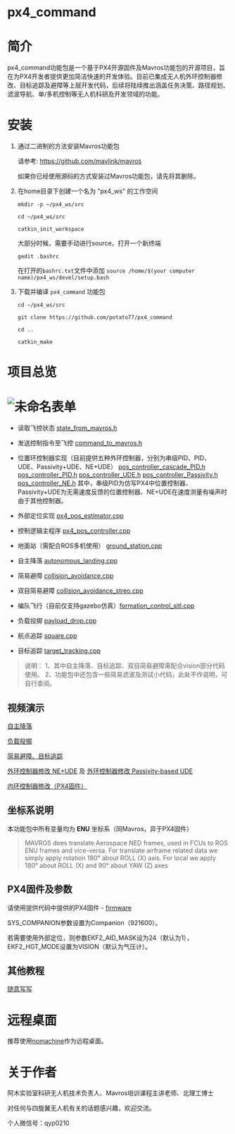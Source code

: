 # px4_command

# 简介

px4_command功能包是一个基于PX4开源固件及Mavros功能包的开源项目，旨在为PX4开发者提供更加简洁快速的开发体验。目前已集成无人机外环控制器修改、目标追踪及避障等上层开发代码，后续将陆续推出涵盖任务决策、路径规划、滤波导航、单/多机控制等无人机科研及开发领域的功能。

# 安装
1. 通过二进制的方法安装Mavros功能包
   
    请参考: https://github.com/mavlink/mavros
    
   如果你已经使用源码的方式安装过Mavros功能包，请先将其删除。

2. 在home目录下创建一个名为 "px4_ws" 的工作空间

    `mkdir -p ~/px4_ws/src`
  
    `cd ~/px4_ws/src`
  
    `catkin_init_workspace`
    
      大部分时候，需要手动进行source，打开一个新终端 
    
    `gedit .bashrc`  
    
    在打开的`bashrc.txt`文件中添加 `source /home/$(your computer name)/px4_ws/devel/setup.bash`
 
 3. 下载并编译 `px4_command` 功能包
    
    `cd ~/px4_ws/src`

    `git clone https://github.com/potato77/px4_command`
    
    `cd ..`
    
    `catkin_make`

# 项目总览

# ![未命名表单](https://i.imgur.com/Au69Gps.png)

 - 读取飞控状态 [state_from_mavros.h](https://github.com/potato77/px4_command/blob/master/include/state_from_mavros.h "state_from_mavros.h")

 - 发送控制指令至飞控 [command_to_mavros.h](https://github.com/potato77/px4_command/blob/master/include/command_to_mavros.h "command_to_mavros.h")

- 位置环控制器实现（目前提供五种外环控制器，分别为串级PID、PID、UDE、Passivity+UDE、NE+UDE）
  [pos_controller_cascade_PID.h](https://github.com/potato77/px4_command/blob/master/include/pos_controller_cascade_PID.h "pos_controller_cascade_PID.h")
  [pos_controller_PID.h](https://github.com/potato77/px4_command/blob/master/include/pos_controller_PID.h "pos_controller_PID.h")
  [pos_controller_UDE.h](https://github.com/potato77/px4_command/blob/master/include/pos_controller_UDE.h "pos_controller_UDE.h")
  [pos_controller_Passivity.h](https://github.com/potato77/px4_command/blob/master/include/pos_controller_Passivity.h "pos_controller_Passivity.h")
  [pos_controller_NE.h](https://github.com/potato77/px4_command/blob/master/include/pos_controller_NE.h "pos_controller_NE.h")
  其中，串级PID为仿写PX4中位置控制器、Passivity+UDE为无需速度反馈的位置控制器、NE+UDE在速度测量有噪声时由于其他控制器。

- 外部定位实现 [px4_pos_estimator.cpp](https://github.com/potato77/px4_command/blob/master/src/px4_pos_estimator.cpp "px4_pos_estimator.cpp")
- 控制逻辑主程序 [px4_pos_controller.cpp](https://github.com/potato77/px4_command/blob/master/src/px4_pos_controller.cpp "px4_pos_controller.cpp")
- 地面站（需配合ROS多机使用） [ground_station.cpp](https://github.com/potato77/px4_command/blob/master/src/ground_station.cpp "ground_station.cpp") 
- 自主降落 [autonomous_landing.cpp](https://github.com/potato77/px4_command/blob/master/src/Application/autonomous_landing.cpp "autonomous_landing.cpp")
- 简易避障 [collision_avoidance.cpp](https://github.com/potato77/px4_command/blob/master/src/Application/collision_avoidance.cpp "collision_avoidance.cpp")
- 双目简易避障 [collision_avoidance_streo.cpp](https://github.com/potato77/px4_command/blob/master/src/Application/collision_avoidance_streo.cpp "collision_avoidance_streo.cpp")
- 编队飞行（目前仅支持gazebo仿真）[formation_control_sitl.cpp](https://github.com/potato77/px4_command/blob/master/src/Application/formation_control_sitl.cpp "formation_control_sitl.cpp")
- 负载投掷 [payload_drop.cpp](https://github.com/potato77/px4_command/blob/master/src/Application/payload_drop.cpp "payload_drop.cpp")
- 航点追踪 [square.cpp](https://github.com/potato77/px4_command/blob/master/src/Application/square.cpp "square.cpp")
- 目标追踪 [target_tracking.cpp](https://github.com/potato77/px4_command/blob/master/src/Application/target_tracking.cpp "target_tracking.cpp")

> 说明：
> 1、其中自主降落、目标追踪、双目简易避障需配合vision部分代码使用。
> 2、功能包中还包含一些简易滤波及测试小代码，此处不作说明，可自行查阅。

## 视频演示

[自主降落](https://www.bilibili.com/video/av60648116/)

[负载投掷](https://www.bilibili.com/video/av55037908/)

[简易避障、目标追踪](https://www.bilibili.com/video/av60648886/)

[外环控制器修改  NE+UDE](https://www.bilibili.com/video/av60963113/) 及 [外环控制器修改 Passivity-based UDE](https://www.bilibili.com/video/av60979252/)

[内环控制器修改（PX4固件）](https://www.bilibili.com/video/av60962814/)

## 坐标系说明
   
   本功能包中所有变量均为 **ENU** 坐标系（同Mavros，异于PX4固件）

  >  MAVROS does translate Aerospace NED frames, used in FCUs to ROS ENU frames and vice-versa. For translate airframe related data we simply apply rotation 180° about ROLL (X) axis. For local we apply 180° about ROLL (X) and 90° about YAW (Z) axes
  
## PX4固件及参数

请使用提供代码中提供的PX4固件 - [firmware](https://github.com/potato77/px4_command/tree/master/firmware "firmware")

SYS_COMPANION参数设置为Companion（921600）。

若需要使用外部定位，则参数EKF2_AID_MASK设为24（默认为1），EKF2_HGT_MODE设置为VISION（默认为气压计）。

## 其他教程

[随意写写](https://github.com/potato77/Tech_Blog)


# 远程桌面

推荐使用[nomachine](https://www.nomachine.com)作为远程桌面。

# 关于作者

阿木实验室科研无人机技术负责人、Mavros培训课程主讲老师、北理工博士

对任何与四旋翼无人机有关的话题感兴趣，欢迎交流。

个人微信号：qyp0210
